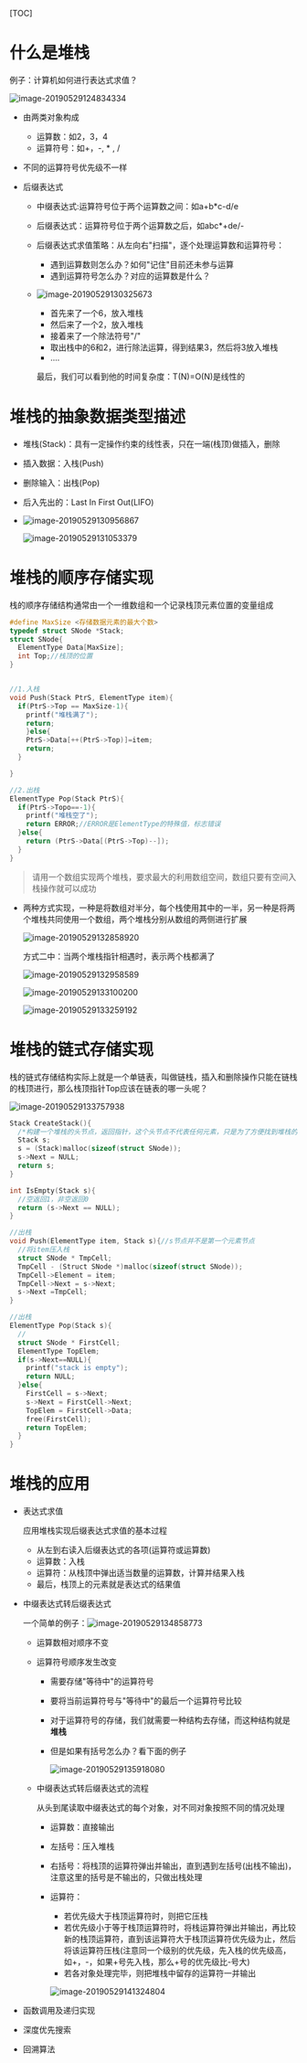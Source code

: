 [TOC]

# 什么是堆栈

例子：计算机如何进行表达式求值？

![image-20190529124834334](/Users/chenyansong/Documents/note/images/data_structure/image-20190529124834334.png)

* 由两类对象构成
  * 运算数：如2，3，4
  * 运算符号：如+，-, * , /
* 不同的运算符号优先级不一样



* 后缀表达式

  * 中缀表达式:运算符号位于两个运算数之间：如a+b*c-d/e

  * 后缀表达式：运算符号位于两个运算数之后，如abc*+de/-

  * 后缀表达式求值策略：从左向右"扫描"，逐个处理运算数和运算符号：

    * 遇到运算数则怎么办？如何"记住"目前还未参与运算
    * 遇到运算符号怎么办？对应的运算数是什么？

  * ![image-20190529130325673](/Users/chenyansong/Documents/note/images/data_structure/image-20190529130325673.png)

    * 首先来了一个6，放入堆栈
    * 然后来了一个2，放入堆栈
    * 接着来了一个除法符号"/"
    * 取出栈中的6和2，进行除法运算，得到结果3，然后将3放入堆栈
    * ….

    最后，我们可以看到他的时间复杂度：T(N)=O(N)是线性的
    
# 堆栈的抽象数据类型描述

  * 堆栈(Stack)：具有一定操作约束的线性表，只在一端(栈顶)做插入，删除

  * 插入数据：入栈(Push)

  * 删除输入：出栈(Pop)

  * 后入先出的：Last In First Out(LIFO)

  * ![image-20190529130956867](/Users/chenyansong/Documents/note/images/data_structure/image-20190529130956867.png)

    ![image-20190529131053379](/Users/chenyansong/Documents/note/images/data_structure/image-20190529131053379.png)




# 堆栈的顺序存储实现

栈的顺序存储结构通常由一个一维数组和一个记录栈顶元素位置的变量组成

```c
#define MaxSize <存储数据元素的最大个数>
typedef struct SNode *Stack;
struct SNode{
  ElementType Data[MaxSize];
  int Top;//栈顶的位置
}


//1.入栈
void Push(Stack PtrS, ElementType item){
  if(PtrS->Top == MaxSize-1){
    printf("堆栈满了");
    return;
	}else{
    PtrS->Data[++(PtrS->Top)]=item;
    return;
  }

}

//2.出栈
ElementType Pop(Stack PtrS){
  if(PtrS->Topo==-1){
    printf("堆栈空了");
    return ERROR;//ERROR是ElementType的特殊值，标志错误
  }else{
    return (PtrS->Data[(PtrS->Top)--]);
  }
}
```





> 请用一个数组实现两个堆栈，要求最大的利用数组空间，数组只要有空间入栈操作就可以成功

* 两种方式实现，一种是将数组对半分，每个栈使用其中的一半，另一种是将两个堆栈共同使用一个数组，两个堆栈分别从数组的两侧进行扩展

  ![image-20190529132858920](/Users/chenyansong/Documents/note/images/data_structure/image-20190529132858920.png)

  方式二中：当两个堆栈指针相遇时，表示两个栈都满了

  ![image-20190529132958589](/Users/chenyansong/Documents/note/images/data_structure/image-20190529132958589.png)

  ![image-20190529133100200](/Users/chenyansong/Documents/note/images/data_structure/image-20190529133100200.png)

  ![image-20190529133259192](/Users/chenyansong/Documents/note/images/data_structure/image-20190529133259192.png)

  



# 堆栈的链式存储实现

栈的链式存储结构实际上就是一个单链表，叫做链栈，插入和删除操作只能在链栈的栈顶进行，那么栈顶指针Top应该在链表的哪一头呢？

![image-20190529133757938](/Users/chenyansong/Documents/note/images/data_structure/image-20190529133757938.png)



```c
Stack CreateStack(){
  /*构建一个堆栈的头节点，返回指针，这个头节点不代表任何元素，只是为了方便找到堆栈的元素*/
  Stack s;
  s = (Stack)malloc(sizeof(struct SNode));
  s->Next = NULL;
  return s;
}

int IsEmpty(Stack s){
  //空返回1，非空返回0
  return (s->Next == NULL);
}

//出栈
void Push(ElementType item, Stack s){//s节点并不是第一个元素节点
  //将item压入栈
  struct SNode * TmpCell;
  TmpCell - (Struct SNode *)malloc(sizeof(struct SNode));
  TmpCell->Element = item;
  TmpCell->Next = s->Next;
  s->Next =TmpCell;
}

//出栈
ElementType Pop(Stack s){
  //
  struct SNode * FirstCell;
  ElementType TopElem;
  if(s->Next==NULL){
    printf("stack is empty");
    return NULL;
  }else{
  	FirstCell = s->Next;
    s->Next = FirstCell->Next;
    TopElem = FirstCell->Data;
    free(FirstCell);
    return TopElem;
  }
}
```



# 堆栈的应用

* 表达式求值

  应用堆栈实现后缀表达式求值的基本过程

  * 从左到右读入后缀表达式的各项(运算符或运算数)
  * 运算数：入栈
  * 运算符：从栈顶中弹出适当数量的运算数，计算并结果入栈
  * 最后，栈顶上的元素就是表达式的结果值

* 中缀表达式转后缀表达式

  一个简单的例子：![image-20190529134858773](/Users/chenyansong/Documents/note/images/data_structure/image-20190529134858773.png)

  * 运算数相对顺序不变

  * 运算符号顺序发生改变

    * 需要存储"等待中"的运算符号

    * 要将当前运算符号与"等待中"的最后一个运算符号比较

    * 对于运算符号的存储，我们就需要一种结构去存储，而这种结构就是**堆栈**

    * 但是如果有括号怎么办？看下面的例子

      ![image-20190529135918080](/Users/chenyansong/Documents/note/images/data_structure/image-20190529135918080.png)

  * 中缀表达式转后缀表达式的流程

    从头到尾读取中缀表达式的每个对象，对不同对象按照不同的情况处理

    * 运算数：直接输出

    * 左括号：压入堆栈

    * 右括号：将栈顶的运算符弹出并输出，直到遇到左括号(出栈不输出)，注意这里的括号是不输出的，只做出栈处理

    * 运算符：

      * 若优先级大于栈顶运算符时，则把它压栈
      * 若优先级小于等于栈顶运算符时，将栈运算符弹出并输出，再比较新的栈顶运算符，直到该运算符大于栈顶运算符优先级为止，然后将该运算符压栈(注意同一个级别的优先级，先入栈的优先级高，如+，-，如果+号先入栈，那么+号的优先级比-号大)
      * 若各对象处理完毕，则把堆栈中留存的运算符一并输出

      ![image-20190529141324804](/Users/chenyansong/Documents/note/images/data_structure/image-20190529141324804.png)

* 函数调用及递归实现
* 深度优先搜索
* 回溯算法

